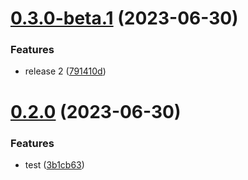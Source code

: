 # [0.3.0-beta.1](https://github.com/afrianjunior/pocket-dev/compare/v0.2.0...v0.3.0-beta.1) (2023-06-30)


### Features

* release 2 ([791410d](https://github.com/afrianjunior/pocket-dev/commit/791410d31be8dcd8399402bdf42469977f430fa1))

# [0.2.0](https://github.com/afrianjunior/pocket-dev/compare/v0.1.0...v0.2.0) (2023-06-30)


### Features

* test ([3b1cb63](https://github.com/afrianjunior/pocket-dev/commit/3b1cb63dc70864c2d9a3ae3d4e6c39af42158881))

